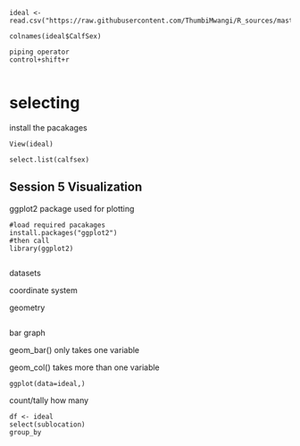 ```{r}
ideal <- read.csv("https://raw.githubusercontent.com/ThumbiMwangi/R_sources/master/ideal3a.csv")
```

```{r}
colnames(ideal$CalfSex)
```

```{r}
piping operator
control+shift+r
```

```{r}

```

# selecting

install the pacakages

```{r}
View(ideal)

select.list(calfsex)

```

## Session 5 Visualization

ggplot2 package used for plotting

```{r}
#load required pacakages
install.packages("ggplot2")
#then call
library(ggplot2)


```

datasets

coordinate system

geometry

```{r}

```

bar graph

geom_bar() only takes one variable

geom_col() takes more than one variable

```{r}
ggplot(data=ideal,)
```

count/tally how many

```{r}
df <- ideal
select(sublocation)
group_by
```
